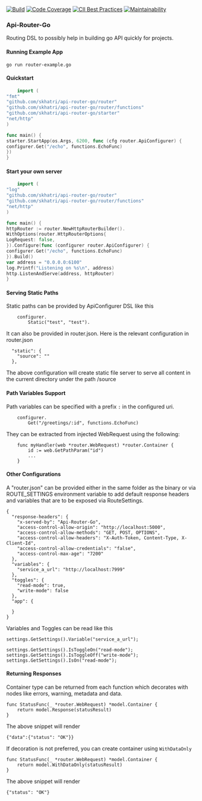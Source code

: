 [![Build](https://travis-ci.com/skhatri/api-router-go.svg?branch=master)](https://travis-ci.com/github/skhatri/api-router-go)
[![Code Coverage](https://img.shields.io/codecov/c/github/skhatri/api-router-go/master.svg)](https://codecov.io/github/skhatri/api-router-go?branch=master)
[![CII Best Practices](https://bestpractices.coreinfrastructure.org/projects/3825/badge)](https://bestpractices.coreinfrastructure.org/projects/3825)
[![Maintainability](https://api.codeclimate.com/v1/badges/6238e287a522d53ea62c/maintainability)](https://codeclimate.com/github/skhatri/api-router-go/maintainability)

### Api-Router-Go

Routing DSL to possibly help in building go API quickly for projects.

#### Running Example App

```
go run router-example.go
```

#### Quickstart

```go
    import (
"fmt"
"github.com/skhatri/api-router-go/router"
"github.com/skhatri/api-router-go/router/functions"
"github.com/skhatri/api-router-go/starter"
"net/http"
)

func main() {
starter.StartApp(os.Args, 6200, func (cfg router.ApiConfigurer) {
configurer.Get("/echo", functions.EchoFunc)
})
}   
```

#### Start your own server

```go
    import (
"log"
"github.com/skhatri/api-router-go/router"
"github.com/skhatri/api-router-go/router/functions"
"net/http"
)

func main() {
httpRouter := router.NewHttpRouterBuilder().
WithOptions(router.HttpRouterOptions{
LogRequest: false,
}).Configure(func (configurer router.ApiConfigurer) {
configurer.Get("/echo", functions.EchoFunc)
}).Build()
var address = "0.0.0.0:6100"
log.Printf("Listening on %s\n", address)
http.ListenAndServe(address, httpRouter)
}
```

#### Serving Static Paths

Static paths can be provided by ApiConfigurer DSL like this

```
    configurer.
        Static("test", "test").
```

It can also be provided in router.json. Here is the relevant configuration in router.json

```
  "static": {
    "source": ""
  },
```

The above configuration will create static file server to serve all content in the current directory under the path
/source

#### Path Variables Support

Path variables can be specified with a prefix ```:``` in the configured uri.

```
    configurer.
        Get("/greetings/:id", functions.EchoFunc)
``` 

They can be extracted from injected WebRequest using the following:

```
    func myHandler(web *router.WebRequest) *router.Container {
        id := web.GetPathParam("id")
        ...
    }
```

#### Other Configurations

A "router.json" can be provided either in the same folder as the binary or via ROUTE_SETTINGS environment variable to
add default response headers and variables that are to be exposed via RouteSettings.

```
{
  "response-headers": {
    "x-served-by": "Api-Router-Go",
    "access-control-allow-origin": "http://localhost:5000",
    "access-control-allow-methods": "GET, POST, OPTIONS",
    "access-control-allow-headers": "X-Auth-Token, Content-Type, X-Client-Id",
    "access-control-allow-credentials": "false",
    "access-control-max-age": "7200"
  },
  "variables": {
    "service_a_url": "http://localhost:7999"
  },
  "toggles": {
    "read-mode": true,
    "write-mode": false
  },
  "app": {
    
  }
}
```

Variables and Toggles can be read like this

```
settings.GetSettings().Variable("service_a_url");

settings.GetSettings().IsToggleOn("read-mode");
settings.GetSettings().IsToggleOff("write-mode");
settings.GetSettings().IsOn("read-mode");

```

#### Returning Responses

Container type can be returned from each function which decorates with nodes like errors, warning, metadata and data.

```
func StatusFunc(_ *router.WebRequest) *model.Container {
	return model.Response(statusResult)
}
```

The above snippet will render

```
{"data":{"status": "OK"}}
```

If decoration is not preferred, you can create container using ```WithDataOnly```

```
func StatusFunc(_ *router.WebRequest) *model.Container {
	return model.WithDataOnly(statusResult)
}
```

The above snippet will render

```
{"status": "OK"}
```
